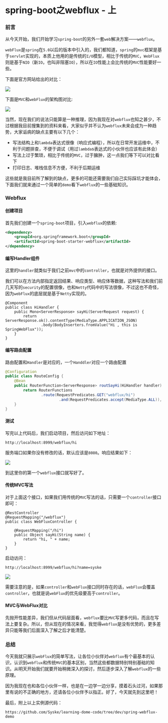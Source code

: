 # spring-boot之webflux - 上

### 前言

从今天开始，我们开始学习`spring-boot`的另外一套`web`解决方案——`webflux`。

`webFlux`是`spring`在`5.0`以后的版本中引入的，我们都知道，`spring`的`mvc`框架是基于`servlet`实现的，本质上他用的是传统的`I/O`模型，相比于传统的`MVC`，`WebFlux`则是基于`NIO`（新`IO`，也叫非阻塞`IO`），所以在`IO`性能上会比传统的`MVC`性能要好一些。

下面是官方网站给出的对比：

![](https://gitee.com/sysker/picBed/raw/master/images/20210728130218.png)

下面是`MVC`和`webFlux`的架构图对比:

![](https://gitee.com/sysker/picBed/raw/master/images/20210728133517.png) 

当然，现在我们的说法只能算是一种推理，因为我现在对`webflux`也知之甚少，不过根据我目前搜集到的资料来看，大家似乎并不认为`webflux`未来会成为一种趋势，大家诟病的缺点主要有以下几个：

- 写法结构上和`lambda`表达式很像（响应式编程），所以在日常开发运维中，不利于问题排查，不便于调试（用过`lambda`s表达式的小伙伴也应该有此体会）
- 写法上过于繁琐，相比于传统的`MVC`，过于臃肿，这一点我们等下可以对比看下
- 打印日志、堆栈信息不方便，不利于后期运维

这些就是我目前所了解到的缺点，更多的可能还需要我们自己实际踩坑才能体会，下面我们就来通过一个简单的`demo`看下`webflux`的一些基础知识。

### Webflux

#### 创建项目

首先我们创建一个`spring-boot`项目，引入`webflux`的依赖:

```xml
<dependency>
    <groupId>org.springframework.boot</groupId>
    <artifactId>spring-boot-starter-webflux</artifactId>
</dependency>
```

#### 编写Handler组件

这里的`handler`就类似于我们之前`mvc`中的`controller`，也就是对外提供的接口。

我们可以在方法内部指定返回结果、响应类型、响应体等数据，这种写法和我们前几天写的`security`的配置很像，也和`Netty`代码中的写法很像，不过这也不奇怪，因为`webFlux`的底层就是基于`Netty`实现的。

```
@Component
public class HiHandler {
    public Mono<ServerResponse> sayHi(ServerRequest request) {
        return ServerResponse.ok().contentType(MediaType.APPLICATION_JSON)
                .body(BodyInserters.fromValue("Hi , this is SpringWebFlux"));
    }
}
```

#### 编写路由配置

路由配置和`Handler`是对应的，一个`Handdler`对应一个路由配置

```java
@Configuration
public class RouteConfig {
    @Bean
    public RouterFunction<ServerResponse> routSayHi(HiHandler handler) {
        return RouterFunctions
                .route(RequestPredicates.GET("webflux/hi")
                        .and(RequestPredicates.accept(MediaType.ALL)), handler::sayHi);
    }
}
```

#### 测试

写完以上代码后，我们启动项目，然后访问如下地址：

```
http://localhost:8999/webflux/hi
```

服务端口如果你没有修改的话，默认应该是`8080`。响应结果如下：

![](https://gitee.com/sysker/picBed/raw/master/images/20210728131526.png)

到这里你的第一个`webflux`接口就写好了。

#### 传统MVC写法

对于上面这个接口，如果我们用传统的`MVC`写法的话，只需要一个`controller`接口即可：

```
@RestController
@RequestMapping("/webflux")
public class WebFluxController {

    @RequestMapping("/hi")
    public Object sayHi(String name) {
        return "hi, " + name;
    }
}
```

启动访问：

```
http://localhost:8999/webflux/hi?name=syske
```

![](https://gitee.com/sysker/picBed/raw/master/images/20210728131952.png)

需要注意的是，如果`controller`和`webFlux`接口同时存在的话，`webFlux`会覆盖`controller`，也就是说`webFlux`的优先级要高于`controller`。

#### MVC与WebFlux对比

先抛开性能差异，我们但从代码层面看，`webflux`要比`MVC`写更多代码，而且在写法上要复杂。所以，但从现在的情况来看，我觉得`webflux`是没有优势的，更多差异只能等我们后面深入了解之后才能清楚。

### 总结

今天我就只展示`webFlux`的简单写法，让各位小伙伴对`webflux`有个最基本的认识，认识到`webflux`和传统`MVC`的基本区别，当然这些都数据特别特别基础的知识。从明天开始我们就要开始稍微深入的探讨，然后逐步深入了解`webflux`的一些原理。

因为我现在也和各位小伙伴一样，也是在一边学一边分享，摸着石头过河，如果那里有说的不正确的地方，还请各位小伙伴予以指正。好了，今天就先到这里吧！

最后，附上以上实例源代码：

```
https://github.com/Syske/learning-dome-code/tree/dev/spring-webflux-demo
```

